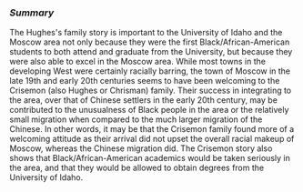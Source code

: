 ### _Summary_ ###

The Hughes's family story is important to the University of Idaho and the Moscow area not only because they were the first Black/African-American students to both attend and graduate from the University, but because they were also able to excel in the Moscow area. While most towns in the developing West were certainly racially barring, the town of Moscow in the late 19th and early 20th centuries seems to have been welcoming to the Crisemon (also Hughes or Chrisman) family. Their success in integrating to the area, over that of Chinese settlers in the early 20th century, may be contributed to the unusualness of Black people in the area or the relatively small migration when compared to the much larger migration of the Chinese. In other words, it may be that the Crisemon family found more of a welcoming attitude as their arrival did not upset the overall racial makeup of Moscow, whereas the Chinese migration did. The Crisemon story also shows that Black/African-American academics would be taken seriously in the area, and that they would be allowed to obtain degrees from the University of Idaho.